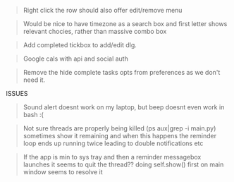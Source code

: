 > Right click the row should also offer edit/remove menu

> Would be nice to have timezone as a search box and first letter shows relevant chocies, rather than massive
combo box

> Add completed tickbox to add/edit dlg. 

> Google cals with api and social auth

> Remove the hide complete tasks opts from preferences as we don't need it.

ISSUES

> Sound alert doesnt work on my laptop, but beep doesnt even work in bash :(

> Not sure threads are properly being killed (ps aux|grep -i main.py)
  sometimes show it remaining and when this happens the reminder loop
  ends up running twice leading to double notifications etc

> If the app is min to sys tray and then a reminder messagebox launches it
  seems to quit the thread?? doing self.show() first on main window seems to resolve it



